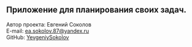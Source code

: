 ## Приложение для планирования своих задач.
Автор проекта: Евгений Соколов  
E-mail: ea.sokolov.87@yandex.ru  
GitHub: [YevgeniySokolov](https://github.com/YevgeniySokolov)
